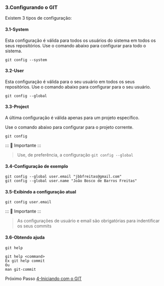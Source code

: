 ### 3.Configurando o GIT

Existem 3 tipos de configuração:

#### 3.1-System
Esta configuração é válida para todos os usuários do sistema em todos os seus repositórios. 
Use o comando abaixo para configurar para todo o sistema.

````
git config --system
````

#### 3.2-User

Esta configuração é válida para o seu usuário  em todos os seus repositórios. 
Use o comando abaixo para configurar para o seu usuário.

````
git config --global
````
#### 3.3-Project

A última configuração é válida apenas para um projeto específico.

Use o comando abaixo para configurar para o projeto corrente.

````
git config 
````

::: :pushpin: Importante :::

>Use, de preferência, a configuração `git config --global`

#### 3.4-Configuração de exemplo

````
git config --global user.email "jbbfreitas@gmail.com"
git config --global user.name "João Bosco de Barros Freitas"
````

#### 3.5-Exibindo a configuração atual
```
git config user.email
````

::: :pushpin: Importante :::

>As configurações de usuário e email são obrigatórias para indentificar os seus commits


#### 3.6-Obtendo ajuda 
````
git help

git help <command> 
Ex git help commit
Ou 
man git-commit
````

Próximo Passo [4-Iniciando com o GIT](../4-Iniciando/README.md)


